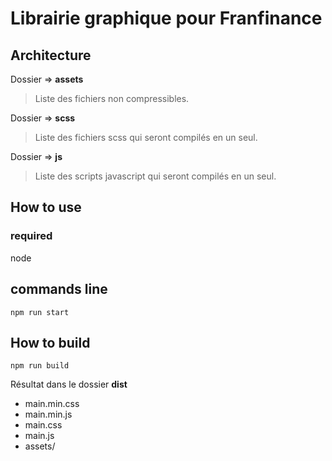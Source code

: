 # Librairie graphique pour Franfinance

## Architecture
Dossier => **assets**
> Liste des fichiers non compressibles.

Dossier => **scss**
> Liste des fichiers scss qui seront compilés en un seul.

Dossier => **js**
> Liste des scripts javascript qui seront compilés en un seul.

## How to use
### required
node

## commands line
```
npm run start
```

## How to build
```
npm run build
```
Résultat dans le dossier **dist**
 - main.min.css
 - main.min.js 
 - main.css
 - main.js
 - assets/

